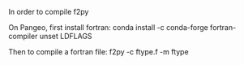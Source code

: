 In order to compile f2py

On Pangeo, first install fortran:
conda install -c conda-forge fortran-compiler
unset LDFLAGS

Then to compile a fortran file:
f2py -c ftype.f -m ftype
